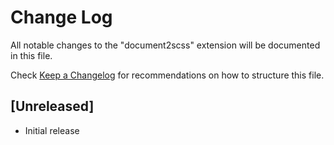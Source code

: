 # Change Log

All notable changes to the "document2scss" extension will be documented in this file.

Check [Keep a Changelog](http://keepachangelog.com/) for recommendations on how to structure this file.

## [Unreleased]

- Initial release